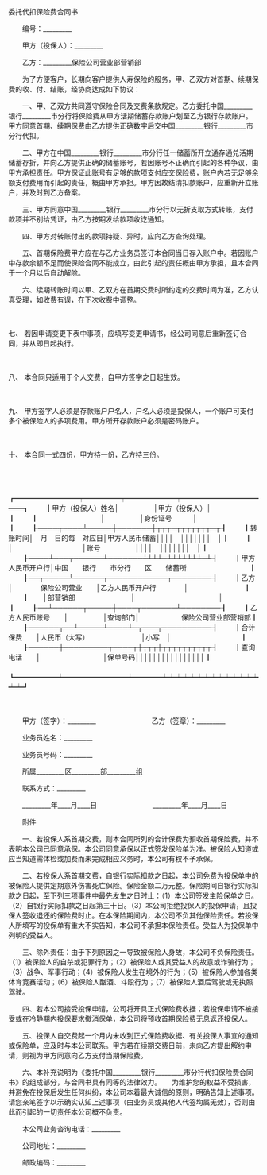 



委托代扣保险费合同书



 

　　编号：_________　　

　　甲方（投保人）：_________　　

　　乙方：_________保险公司营业部营销部　　

　　为了方便客户，长期向客户提供人寿保险的服务，甲、乙双方对首期、续期保费的收、付、结账，经协商达成如下协议：

　　一、甲、乙双方共同遵守保险合同及交费条款规定。乙方委托中国_________银行_________市分行将保险费从甲方活期储蓄存款账户划至乙方银行存款账户。甲方同意首期、续期保费由乙方提供正确数字后交中国_________银行_________市分行代扣。

　　二、甲方在中国_________银行_________市分行任一储蓄所开立通存通兑活期储蓄存折，并向乙方提供正确的储蓄账号，若因账号不正确而引起的各种争议，由甲方承担责任。甲方保证此账号有足够的款项支付应交保险费，账户内若无足够余额支付费用而引起的责任，概由甲方承担。甲方因故结清扣款账户，应重新开立账户，并及时到乙方备案。

　　三、甲方同意中国_________银行_________市分行以无折支取方式转账，支付款项并不别给凭证，由乙方按期发给款项收讫通知。

　　四、甲方对转账付出的款项持疑、异时，应向乙方查询处理。

　　五、首期保险费甲方应在与乙方业务员签订本合同当日存入账户中。若因账户中存款余额不足而使保险合同不能成立，由此引起的责任概由甲方承担，且本合同于一个月以后自动解除。

　　六、续期转账时间以甲、乙双方在首期交费时所约定的交费时间为准，乙方认真受理，如收费有误，在下次收费中调整。

　　

七、
若因申请变更下表中事项，应填写变更申请书，经公司同意后重新签订合同，并从即日起执行。

　　

八、
本合同只适用于个人交费，自甲方签字之日起生效。

　　

九、
甲方签字人必须是存款账户户名人，户名人必须是投保人，一个账户可支付多个被保险人的多项费用。甲方所开存款账户必须是密码账户。

　　

十、
本合同一式四份，甲方持一份，乙方持三份。

　　


　　┏━━━━━━━━━┯━━━━━┯━━━━━━━┯━━━━━━━━━━━━━┓
　　┃甲方（投保人）姓名│　　　　　│甲方（投保人）│　　　　　　　　　　　　　┃
　　┃　　　　　　　　　│　　　　　│身份证号　　　│　　　　　　　　　　　　　┃
　　┠────┬────┴─────┼───────┼┬┬┬─┬┬┬┬┬┬┬─┬┨
　　┃转账时间│　月　日的每　对应日│甲方人民币储蓄││││　│││││││　│┃
　　┃　　　　│　　　　　　　　　　│账号　　　　　││││　│││││││　│┃
　　┠────┴───┬──────┴───────┴┴┴┴─┴┴┴┴┴┴┴─┴┨
　　┃甲方人民币开户行│中国　　银行　　市分行　　区　　储蓄所　　　　　　　　　┃
　　┠──┬─────┴──────┬────────────┬────────┨
　　┃乙方│　　　　保险公司营业　　│乙方人民币开户行　　　　│　　　　　　　　┃
　　┃　　│部营销部　　　　　　　　│　　　　　　　　　　　　│　　　　　　　　┃
　　┠──┴──────┬─────┼────┬───────┴────────┨
　　┃乙方人民币账号　　│　　　　　│查询部门│　　　　　　保险公司营业部营销部┃
　　┠──────┬──┴─────┴────┴─┬───┬──────────┨
　　┃合计保费　　│人民币（大写）　　　　　　　　│小写　│　　　　　　　　　　┃
　　┠──────┼─────────┬────┬┼┬┬┬┼┬┬┬┬┬┬┬┬┬┬┨
　　┃查询电话　　│　　　　　　　　　│保单号码││││││││││││││││┃
　　┗━━━━━━┷━━━━━━━━━┷━━━━┷┷┷┷┷┷┷┷┷┷┷┷┷┷┷┷┛
　　
　　

　　

　　甲方（签字）：_________　　　　　　　　乙方（签章）：_________　　

　　业务员姓名：_________　　

　　业务员号码：_________　　

　　所属_________区_________部_________组　　

　　联系方式：_________　　

　　_________年____月____日　　　　　　　　_________年____月____日　　

　　附件

　　一、若投保人系首期交费，则本合同所列的合计保费为预收首期保险费，并不表明本公司已同意承保。本公司同意承保以正式签发保险单为准。被保险人知道或应当知道需体检或加费而未完成相应义务时，本公司有权不予承保。

　　二、若投保人系首期交费，自银行实际扣款之日起，本公司免费为投保单中的被保险人提供定期意外伤害死亡保险。保险金额二万元整。保险期间自银行实际扣款之日起，至下列三项事件中最先发生之日时止：（1）本公司签发主险保单之日。（2）自银行实际扣款之日起第三十日。（3）本公司拒绝投保人的投保申请，且投保人签收退还的保险费时止。在本保险期间内，本公司不负其他保险责任。若投保人所填写的投保单有重大不实告知，本公司不承担本保险责任。受益人为投保单中列明的受益人。

　　三、除外责任：由于下列原因之一导致被保险人身故，本公司不负保险责任。（1）被保险人的自杀或犯罪行为；（2）被保险人或其受益人的故意或诈骗行为；（3）战争、军事行动；（4）被保险人发生在境外的行为；（5）被保险人参加各类体育竞赛活动；（6）被保险人酗酒、斗殴行为；（7）被保险人酒后驾驶或无执照驾驶。

　　四、若本公司接受投保申请，公司将开具正式保险费收据；若投保申请不被接受或在冷静期内投保要求撤消保单，本公司将预收首期保险费无息返还投保人。

　　五、投保人自交费起一个月内未收到正式保险费收据、有关投保人事宜的通知或保险单，应及时与本公司联系。甲方若在续期交费日前，未向乙方提出解约申请，则视为甲方同意向乙方支付当期保险费。

　　六、本补充说明为《委托中国_________银行_________市分行代扣保险费合同书》的组成部分，与合同书具有同等的法律效力。　　为维护您的权益不受损害，并避免在投保后发生任何纠纷，本公司本着最大诚信的原则，明确告知上述事项。请您亲笔签字以示确实认知上述事项（由业务员或其他人代签均属无效），否则由此而引起的一切责任本公司概不负责。　　

　　本公司业务咨询电话：_________　　

　　公司地址：_________　　

　　邮政编码：_________